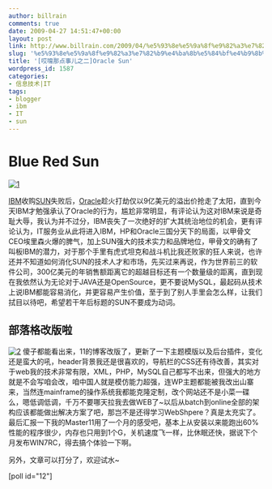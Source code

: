 ```yaml
---
author: billrain
comments: true
date: 2009-04-27 14:51:47+00:00
layout: post
link: http://www.billrain.com/2009/04/%e5%93%8e%e5%9a%8f%e9%82%a3%e7%82%b9%e4%ba%8b%e5%84%bf%e4%b9%8b%e4%ba%8coracle-sun/
slug: '%e5%93%8e%e5%9a%8f%e9%82%a3%e7%82%b9%e4%ba%8b%e5%84%bf%e4%b9%8b%e4%ba%8coracle-sun'
title: '[哎嚏那点事儿之二]Oracle Sun'
wordpress_id: 1587
categories:
- 信息技术|IT
tags:
- blogger
- ibm
- IT
- sun
---
```


# Blue Red Sun


[![1](http://www.billrain.com/wp-content/uploads/2009/04/1-thumb.png)](http://www.billrain.com/wp-content/uploads/2009/04/1.png)

[IBM](http://www.ibm.com)收购[SUN](http://www.sun.com/)失败后，[Oracle](http://www.oracle.com/index.html)趁火打劫仅以9亿美元的溢出价抢走了太阳，直到今天IBM才勉强承认了Oracle的行为，尴尬非常明显，有评论认为这对IBM来说是奇耻大辱，我认为并不过分，IBM丧失了一次绝好的扩大其统治地位的机会，更有评论认为，IT服务业从此将进入IBM，HP和Oracle三国分天下的局面，以甲骨文CEO埃里森火爆的脾气，加上SUN强大的技术实力和品牌地位，甲骨文的确有了叫板IBM的潜力，对于那个手里有虎式坦克和战斗机比我还败家的狂人来说，也许还并不知道如何消化SUN的技术人才和市场，先买过来再说，作为世界前三的软件公司，300亿美元的年销售额距离它的超越目标还有一个数量级的距离，直到现在我依然认为无论对于JAVA还是OpenSource，更不要说MySQL，最起码从技术上说IBM都能容易消化，并更容易产生价值，至于到了别人手里会怎么样，让我们拭目以待吧，希望若干年后标题的SUN不要成为动词。


## 部落格改版啦


[![2](http://www.billrain.com/wp-content/uploads/2009/04/2-thumb.png)](http://www.billrain.com/wp-content/uploads/2009/04/2.png) 傻子都能看出来，11的博客改版了，更新了一下主题模版以及后台插件，变化还是蛮大的吼，header背景我还是很喜欢的，导航栏的CSS还有待改善，其实对于web我的技术非常有限，XML，PHP，MySQL自己都写不出来，但强大的地方就是不会写咱会改，咱中国人就是模仿能力超强，连WP主题都能被我改出山寨来，当然连mainframe的操作系统我都能克隆定制，改个网站还不是小菜一碟么，嗯低调低调，千万不要哪天拉我去做WEB了~以后从batch到online全部的架构应该都能做出解决方案了吧，那岂不是还得学习WebShpere？真是太充实了。最后汇报一下我的Master11用了一个月的感受吧，基本上从安装以来能跑出60%性能的程序很少，内存也只用到1个G，关机速度飞一样，比休眠还快，据说下个月发布WIN7RC，得去搞个体验一下啊。

另外，文章可以打分了，欢迎试水~


[poll id="12"]
